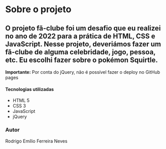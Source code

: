 # Sobre o projeto
## O projeto fã-clube foi um desafio que eu realizei no ano de 2022 para a prática de HTML, CSS e JavaScript. Nesse projeto, deveriámos fazer um fã-clube de alguma celebridade, jogo, pessoa, etc. Eu escolhi fazer sobre o pokémon Squirtle.

<p><strong>Importante:</strong> Por conta do jQuery, não é possível fazer o deploy no GitHub pages</p>

<h4>Tecnologias utilizadas</h4>
<ul>
  <li>HTML 5</li>
  <li>CSS 3</li>
  <li>JavaScript</li>
  <li>jQuery</li>
</ul>

<h3>Autor</h3>
<p>Rodrigo Emílio Ferreira Neves</p>
